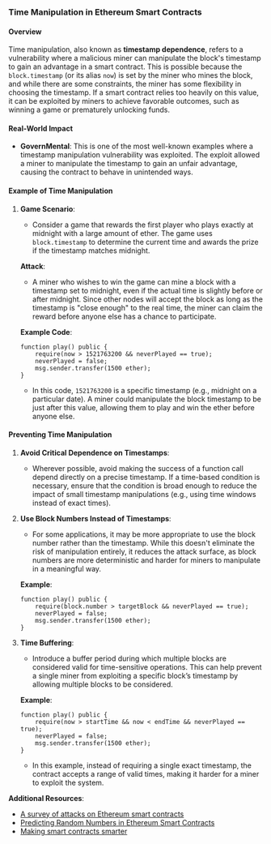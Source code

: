 ### Time Manipulation in Ethereum Smart Contracts

#### Overview

Time manipulation, also known as **timestamp dependence**, refers to a vulnerability where a malicious miner can manipulate the block's timestamp to gain an advantage in a smart contract. This is possible because the `block.timestamp` (or its alias `now`) is set by the miner who mines the block, and while there are some constraints, the miner has some flexibility in choosing the timestamp. If a smart contract relies too heavily on this value, it can be exploited by miners to achieve favorable outcomes, such as winning a game or prematurely unlocking funds.

#### Real-World Impact

- **GovernMental**: This is one of the most well-known examples where a timestamp manipulation vulnerability was exploited. The exploit allowed a miner to manipulate the timestamp to gain an unfair advantage, causing the contract to behave in unintended ways.

#### Example of Time Manipulation

1. **Game Scenario**:
   - Consider a game that rewards the first player who plays exactly at midnight with a large amount of ether. The game uses `block.timestamp` to determine the current time and awards the prize if the timestamp matches midnight.
   
   **Attack**:
   - A miner who wishes to win the game can mine a block with a timestamp set to midnight, even if the actual time is slightly before or after midnight. Since other nodes will accept the block as long as the timestamp is "close enough" to the real time, the miner can claim the reward before anyone else has a chance to participate.

   **Example Code**:
   ```solidity
   function play() public {
       require(now > 1521763200 && neverPlayed == true);
       neverPlayed = false;
       msg.sender.transfer(1500 ether);
   }
   ```
   - In this code, `1521763200` is a specific timestamp (e.g., midnight on a particular date). A miner could manipulate the block timestamp to be just after this value, allowing them to play and win the ether before anyone else.

#### Preventing Time Manipulation

1. **Avoid Critical Dependence on Timestamps**:
   - Wherever possible, avoid making the success of a function call depend directly on a precise timestamp. If a time-based condition is necessary, ensure that the condition is broad enough to reduce the impact of small timestamp manipulations (e.g., using time windows instead of exact times).

2. **Use Block Numbers Instead of Timestamps**:
   - For some applications, it may be more appropriate to use the block number rather than the timestamp. While this doesn't eliminate the risk of manipulation entirely, it reduces the attack surface, as block numbers are more deterministic and harder for miners to manipulate in a meaningful way.
   
   **Example**:
   ```solidity
   function play() public {
       require(block.number > targetBlock && neverPlayed == true);
       neverPlayed = false;
       msg.sender.transfer(1500 ether);
   }
   ```

3. **Time Buffering**:
   - Introduce a buffer period during which multiple blocks are considered valid for time-sensitive operations. This can help prevent a single miner from exploiting a specific block’s timestamp by allowing multiple blocks to be considered.

   **Example**:
   ```solidity
   function play() public {
       require(now > startTime && now < endTime && neverPlayed == true);
       neverPlayed = false;
       msg.sender.transfer(1500 ether);
   }
   ```
   - In this example, instead of requiring a single exact timestamp, the contract accepts a range of valid times, making it harder for a miner to exploit the system.


**Additional Resources**:

*   [A survey of attacks on Ethereum smart contracts](https://eprint.iacr.org/2016/1007)
*   [Predicting Random Numbers in Ethereum Smart Contracts](https://blog.positive.com/predicting-random-numbers-in-ethereum-smart-contracts-e5358c6b8620)
*   [Making smart contracts smarter](https://blog.acolyer.org/2017/02/23/making-smart-contracts-smarter/)
